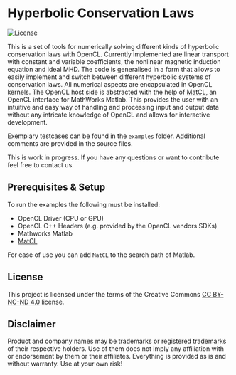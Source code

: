 # Hyperbolic Conservation Laws

[![License](https://licensebuttons.net/l/by-nc-nd/3.0/88x31.png)](https://creativecommons.org/licenses/by-nc-nd/4.0/legalcode)

This is a set of tools for numerically solving different kinds of hyperbolic conservation laws with OpenCL. Currently implemented are linear transport with constant and variable coefficients, the nonlinear magnetic induction equation and ideal MHD. The code is generalised in a form that allows 
to easily implement and switch between different hyperbolic systems of conservation laws. All numerical aspects are encapsulated in OpenCL kernels. The OpenCL host side is abstracted with the help of [MatCL](https://github.com/MuMPlaCL/MatCL), an OpenCL interface for MathWorks Matlab. This provides
the user with an intuitive and easy way of handling and processing input and output data without any intricate knowledge of OpenCL and allows for interactive development.

Exemplary testcases can be found in the `examples` folder. Additional comments are provided in the source files.

This is work in progress. If you have any questions or want to contribute feel free to contact us.


## Prerequisites & Setup

To run the examples the following must be installed:

 - OpenCL Driver (CPU or GPU)
 - OpenCL C++ Headers (e.g. provided by the OpenCL vendors SDKs)
 - Mathworks Matlab
 - [MatCL](https://github.com/MuMPlaCL/MatCL)

 For ease of use you can add `MatCL` to the search path of Matlab.

 ## License

This project is licensed under the terms of the Creative Commons [CC BY-NC-ND 4.0](https://creativecommons.org/licenses/by-nc-nd/4.0/legalcode) license.


 ## Disclaimer

Product and company names may be trademarks or registered trademarks of their respective holders.
Use of them does not imply any affiliation with or endorsement by them or their affiliates.
Everything is provided as is and without warranty. Use at your own risk!
